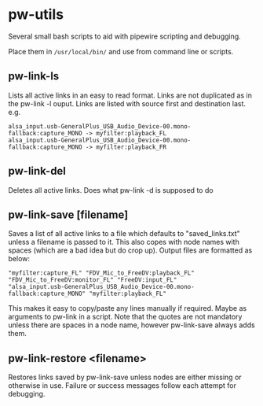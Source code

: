 # pw-utils
Several small bash scripts to aid with pipewire scripting and debugging.

Place them in `/usr/local/bin/` and use from command line or scripts.

## pw-link-ls
Lists all active links in an easy to read format. Links are not duplicated as in the pw-link -l ouput.
Links are listed with source first and destination last. e.g.
```
alsa_input.usb-GeneralPlus_USB_Audio_Device-00.mono-fallback:capture_MONO -> myfilter:playback_FL
alsa_input.usb-GeneralPlus_USB_Audio_Device-00.mono-fallback:capture_MONO -> myfilter:playback_FR
```
## pw-link-del
Deletes all active links. Does what pw-link -d is supposed to do

## pw-link-save [filename]
Saves a list of all active links to a file which defaults to "saved_links.txt" unless a filename is passed to it.
This also copes with node names with spaces (which are a bad idea but do crop up).
Output files are formatted as below:
```
"myfilter:capture_FL" "FDV_Mic_to_FreeDV:playback_FL"
"FDV_Mic_to_FreeDV:monitor_FL" "FreeDV:input_FL"
"alsa_input.usb-GeneralPlus_USB_Audio_Device-00.mono-fallback:capture_MONO" "myfilter:playback_FL"
```
This makes it easy to copy/paste any lines manually if required. Maybe as arguments to pw-link in a script.
Note that the quotes are not mandatory unless there are spaces in a node name, however pw-link-save
always adds them.

## pw-link-restore \<filename\>
Restores links saved by pw-link-save unless nodes are either missing or otherwise in use.
Failure or success messages follow each attempt for debugging.
